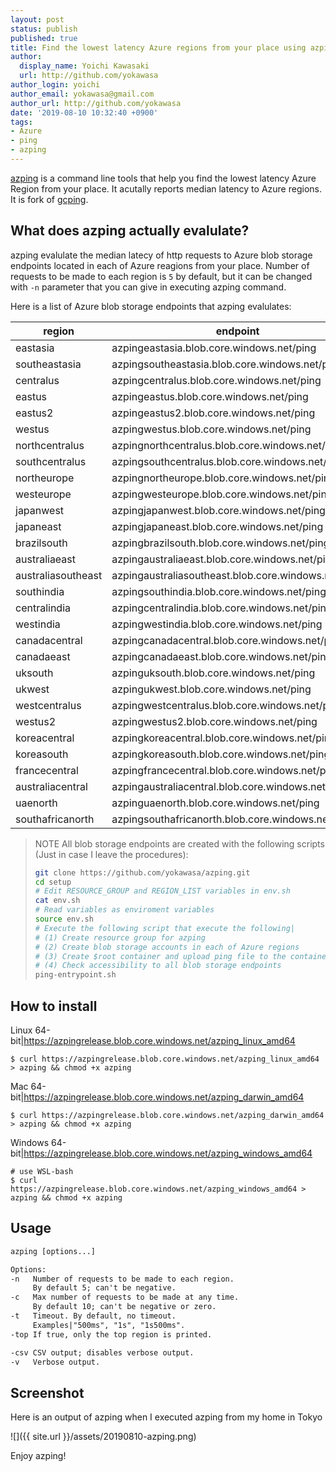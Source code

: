 ```yaml
---
layout: post
status: publish
published: true
title: Find the lowest latency Azure regions from your place using azping
author:
  display_name: Yoichi Kawasaki
  url: http://github.com/yokawasa
author_login: yoichi
author_email: yokawasa@gmail.com
author_url: http://github.com/yokawasa
date: '2019-08-10 10:32:40 +0900'
tags:
- Azure
- ping
- azping
---
```


[azping](https://github.com/yokawasa/azping) is a command line tools that help you find the lowest latency Azure Region from your place. It acutally reports median latency to Azure regions. It is fork of [gcping](https://github.com/GoogleCloudPlatform/gcping). 

## What does azping actually evalulate?

azping evalulate the median latecy of http requests to Azure blob storage endpoints located in each of Azure reagions from your place. Number of requests to be made to each region is `5` by default, but it can be changed with `-n` parameter that you can give in executing azping command. 

Here is a list of Azure blob storage endpoints that azping evalulates:

| region | endpoint |
|------|------|
| eastasia|            azpingeastasia.blob.core.windows.net/ping |
| southeastasia|       azpingsoutheastasia.blob.core.windows.net/ping |
| centralus|           azpingcentralus.blob.core.windows.net/ping |
| eastus|              azpingeastus.blob.core.windows.net/ping |
| eastus2|             azpingeastus2.blob.core.windows.net/ping |
| westus|              azpingwestus.blob.core.windows.net/ping |
| northcentralus|      azpingnorthcentralus.blob.core.windows.net/ping |
| southcentralus|      azpingsouthcentralus.blob.core.windows.net/ping |
| northeurope|         azpingnortheurope.blob.core.windows.net/ping |
| westeurope|          azpingwesteurope.blob.core.windows.net/ping |
| japanwest|           azpingjapanwest.blob.core.windows.net/ping |
| japaneast|           azpingjapaneast.blob.core.windows.net/ping |
| brazilsouth|         azpingbrazilsouth.blob.core.windows.net/ping |
| australiaeast|       azpingaustraliaeast.blob.core.windows.net/ping |
| australiasoutheast|  azpingaustraliasoutheast.blob.core.windows.net/ping |
| southindia|          azpingsouthindia.blob.core.windows.net/ping |
| centralindia|        azpingcentralindia.blob.core.windows.net/ping |
| westindia|           azpingwestindia.blob.core.windows.net/ping |
| canadacentral|       azpingcanadacentral.blob.core.windows.net/ping |
| canadaeast|          azpingcanadaeast.blob.core.windows.net/ping |
| uksouth|             azpinguksouth.blob.core.windows.net/ping |
| ukwest|              azpingukwest.blob.core.windows.net/ping |
| westcentralus|       azpingwestcentralus.blob.core.windows.net/ping |
| westus2|             azpingwestus2.blob.core.windows.net/ping |
| koreacentral|        azpingkoreacentral.blob.core.windows.net/ping |
| koreasouth|          azpingkoreasouth.blob.core.windows.net/ping |
| francecentral|       azpingfrancecentral.blob.core.windows.net/ping |
| australiacentral|    azpingaustraliacentral.blob.core.windows.net/ping |
| uaenorth|            azpinguaenorth.blob.core.windows.net/ping |
| southafricanorth|    azpingsouthafricanorth.blob.core.windows.net/ping |

> NOTE
> All blob storage endpoints are created with the following scripts (Just in case I leave the procedures):
> ```bash
> git clone https://github.com/yokawasa/azping.git
> cd setup
> # Edit RESOURCE_GROUP and REGION_LIST variables in env.sh
> cat env.sh
> # Read variables as enviroment variables
> source env.sh
> # Execute the following script that execute the following|
> # (1) Create resource group for azping
> # (2) Create blob storage accounts in each of Azure regions
> # (3) Create $root container and upload ping file to the container
> # (4) Check accessibility to all blob storage endpoints
> ping-entrypoint.sh
> ```

## How to install
Linux 64-bit|https://azpingrelease.blob.core.windows.net/azping_linux_amd64
```
$ curl https://azpingrelease.blob.core.windows.net/azping_linux_amd64 > azping && chmod +x azping
```
Mac 64-bit|https://azpingrelease.blob.core.windows.net/azping_darwin_amd64
```
$ curl https://azpingrelease.blob.core.windows.net/azping_darwin_amd64 > azping && chmod +x azping
```
Windows 64-bit|https://azpingrelease.blob.core.windows.net/azping_windows_amd64
```
# use WSL-bash
$ curl https://azpingrelease.blob.core.windows.net/azping_windows_amd64 > azping && chmod +x azping
```

## Usage

```txt
azping [options...]

Options:
-n   Number of requests to be made to each region.
     By default 5; can't be negative.
-c   Max number of requests to be made at any time.
     By default 10; can't be negative or zero.
-t   Timeout. By default, no timeout.
     Examples|"500ms", "1s", "1s500ms".
-top If true, only the top region is printed.

-csv CSV output; disables verbose output.
-v   Verbose output.
```

## Screenshot

Here is an output of azping when I executed azping from my home in Tokyo

![]({{ site.url }}/assets/20190810-azping.png)

Enjoy azping!
